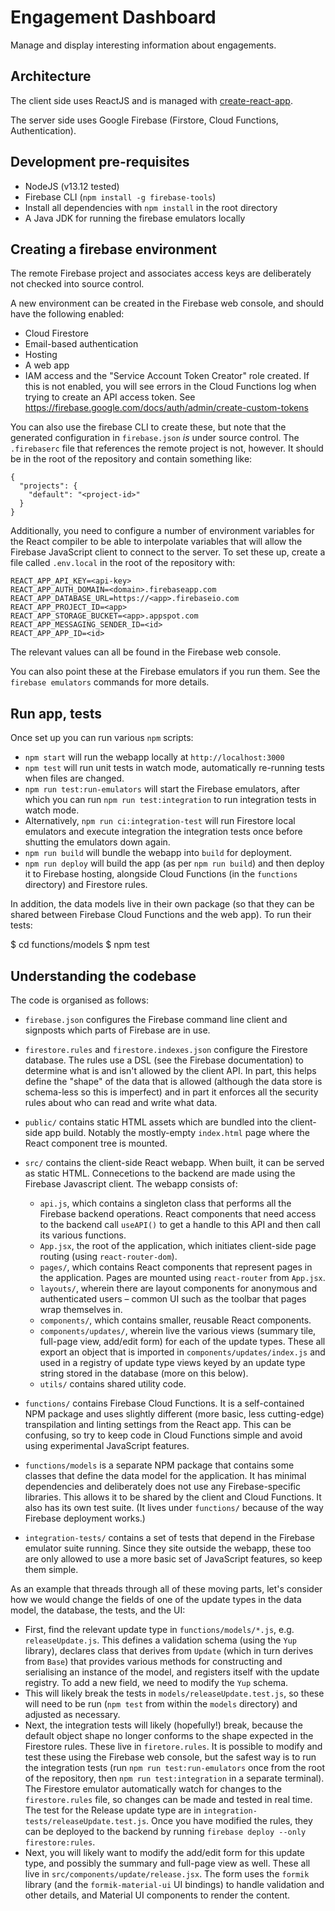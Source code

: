 # Engagement Dashboard

Manage and display interesting information about engagements.

## Architecture

The client side uses ReactJS and is managed with
[create-react-app](https://create-react-app.dev).

The server side uses Google Firebase (Firstore, Cloud Functions,
Authentication).

## Development pre-requisites

- NodeJS (v13.12 tested)
- Firebase CLI (`npm install -g firebase-tools`)
- Install all dependencies with `npm install` in the root directory
- A Java JDK for running the firebase emulators locally

## Creating a firebase environment

The remote Firebase project and associates access keys are deliberately not
checked into source control.

A new environment can be created in the Firebase web console, and should have
the following enabled:

- Cloud Firestore
- Email-based authentication
- Hosting
- A web app
- IAM access and the "Service Account Token Creator" role created. If this is
  not enabled, you will see errors in the Cloud Functions log when trying to
  create an API access token. See
  https://firebase.google.com/docs/auth/admin/create-custom-tokens

You can also use the firebase CLI to create these, but note that the generated
configuration in `firebase.json` *is* under source control. The `.firebaserc`
file that references the remote project is not, however. It should be in the
root of the repository and contain something like:

```
{
  "projects": {
    "default": "<project-id>"
  }
}
```

Additionally, you need to configure a number of environment variables for the
React compiler to be able to interpolate variables that will allow the Firebase 
JavaScript client to connect to the server. To set these up, create a file
called `.env.local` in the root of the repository with:

```
REACT_APP_API_KEY=<api-key>
REACT_APP_AUTH_DOMAIN=<domain>.firebaseapp.com
REACT_APP_DATABASE_URL=https://<app>.firebaseio.com
REACT_APP_PROJECT_ID=<app>
REACT_APP_STORAGE_BUCKET=<app>.appspot.com
REACT_APP_MESSAGING_SENDER_ID=<id>
REACT_APP_APP_ID=<id>
```
The relevant values can all be found in the Firebase web console.

You can also point these at the Firebase emulators if you run them. See
the `firebase emulators` commands for more details.

## Run app, tests

Once set up you can run various `npm` scripts:

* `npm start` will run the webapp locally at `http://localhost:3000`
* `npm test` will run unit tests in watch mode, automatically re-running tests
  when files are changed.
* `npm run test:run-emulators` will start the Firebase emulators, after
  which you can run `npm run test:integration` to run integration tests in
  watch mode. 
* Alternatively, `npm run ci:integration-test` will run Firestore local
  emulators and execute integration the integration tests once before shutting
  the emulators down again.
* `npm run build` will bundle the webapp into `build` for deployment.
* `npm run deploy` will build the app (as per `npm run build`) and then deploy
  it to Firebase hosting, alongside Cloud Functions (in the `functions`
  directory) and Firestore rules.

In addition, the data models live in their own package (so that they can be
shared between Firebase Cloud Functions and the web app). To run their tests:

  $ cd functions/models
  $ npm test

## Understanding the codebase

The code is organised as follows:

 * `firebase.json` configures the Firebase command line client and signposts
   which parts of Firebase are in use.
 * `firestore.rules` and `firestore.indexes.json` configure the Firestore
   database. The rules use a DSL (see the Firebase documentation) to determine
   what is and isn't allowed by the client API. In part, this helps define the
   "shape" of the data that is allowed (although the data store is schema-less
   so this is imperfect) and in part it enforces all the security rules about
   who can read and write what data.
 * `public/` contains static HTML assets which are bundled into the client-side
   app build. Notably the mostly-empty `index.html` page where the React
   component tree is mounted.
 * `src/` contains the client-side React webapp. When built, it can be served
   as static HTML. Connecetions to the backend are made using the Firebase
   Javascript client. The webapp consists of:

   * `api.js`, which contains a singleton class that performs all the Firebase
      backend operations. React components that need access to the backend
      call `useAPI()` to get a handle to this API and then call its various
      functions.
   * `App.jsx`, the root of the application, which initiates client-side page
     routing (using `react-router-dom`).
   * `pages/`,  which contains React components that represent pages in the
     application. Pages are mounted using `react-router` from `App.jsx`.
   * `layouts/`, wherein there are layout components for anonymous and
     authenticated users – common UI such as the toolbar that pages wrap
     themselves in.
   * `components/`, which contains smaller, reusable React components.
   * `components/updates/`, wherein live the various views (summary tile,
      full-page view, add/edit form) for each of the update types. These all
      export an object that is imported in `components/updates/index.js`
      and used in a registry of update type views keyed by an update type string
      stored in the database (more on this below).
   * `utils/` contains shared utility code.
* `functions/` contains Firebase Cloud Functions. It is a self-contained NPM
  package and uses slightly different (more basic, less cutting-edge)
  transpilation and linting settings from the React app. This can be confusing,
  so try to keep code in Cloud Functions simple and avoid using experimental
  JavaScript features.
* `functions/models` is a separate NPM package that contains some classes that
  define the data model for the application. It has minimal dependencies and
  deliberately does not use any Firebase-specific libraries. This allows it to
  be shared by the client and Cloud Functions. It also has its own test suite.
  (It lives under `functions/` because of the way Firebase deployment works.)
* `integration-tests/` contains a set of tests that depend in the Firebase
  emulator suite running. Since they site outside the webapp, these too are only
  allowed to use a more basic set of JavaScript features, so keep them simple.

As an example that threads through all of these moving parts, let's consider
how we would change the fields of one of the update types in the data model,
the database, the tests, and the UI:

 * First, find the relevant update type in `functions/models/*.js`, e.g.
   `releaseUpdate.js`. This defines a validation schema (using the `Yup`
   library), declares class that derives from `Update` (which in turn derives
   from `Base`) that provides various methods for constructing and serialising
   an instance of the model, and registers itself with the update registry. To
   add a new field, we need to modify the `Yup` schema.
 * This will likely break the tests in `models/releaseUpdate.test.js`, so these
   will need to be run (`npm test` from within the `models` directory) and
   adjusted as necessary.
 * Next, the integration tests will likely (hopefully!) break, because the
   default object shape no longer conforms to the shape expected in the
   Firestore rules. These live in `firetore.rules`. It is possible to modify
   and test these using the Firebase web console, but the safest way is to
   run the integration tests (run `npm run test:run-emulators` once from the
   root of the repository, then `npm run test:integration` in a separate
   terminal). The Firestore emulator automatically watch for changes to the
   `firestore.rules` file, so changes can be made and tested in real time.
   The test for the Release update type are in
   `integration-tests/releaseUpdate.test.js`. Once you have modified the rules,
   they can be deployed to the backend by running
   `firebase deploy --only firestore:rules`.
 * Next, you will likely want to modify the add/edit form for this update type,
   and possibly the summary and full-page view as well. These all live in
   `src/components/update/release.jsx`. The form uses the `formik` library
   (and the `formik-material-ui` UI bindings) to handle validation and other
   details, and Material UI components to render the content.